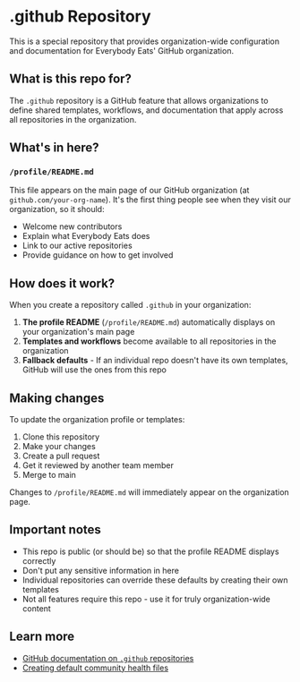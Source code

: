 # .github Repository

This is a special repository that provides organization-wide configuration and documentation for Everybody Eats' GitHub organization.

## What is this repo for?

The `.github` repository is a GitHub feature that allows organizations to define shared templates, workflows, and documentation that apply across all repositories in the organization.

## What's in here?

### `/profile/README.md`
This file appears on the main page of our GitHub organization (at `github.com/your-org-name`). It's the first thing people see when they visit our organization, so it should:
- Welcome new contributors
- Explain what Everybody Eats does
- Link to our active repositories
- Provide guidance on how to get involved

## How does it work?

When you create a repository called `.github` in your organization:

1. **The profile README** (`/profile/README.md`) automatically displays on your organization's main page
2. **Templates and workflows** become available to all repositories in the organization
3. **Fallback defaults** - If an individual repo doesn't have its own templates, GitHub will use the ones from this repo

## Making changes

To update the organization profile or templates:

1. Clone this repository
2. Make your changes
3. Create a pull request
4. Get it reviewed by another team member
5. Merge to main

Changes to `/profile/README.md` will immediately appear on the organization page.

## Important notes

- This repo is public (or should be) so that the profile README displays correctly
- Don't put any sensitive information in here
- Individual repositories can override these defaults by creating their own templates
- Not all features require this repo - use it for truly organization-wide content

## Learn more

- [GitHub documentation on `.github` repositories](https://docs.github.com/en/organizations/collaborating-with-groups-in-organizations/customizing-your-organizations-profile)
- [Creating default community health files](https://docs.github.com/en/communities/setting-up-your-project-for-healthy-contributions/creating-a-default-community-health-file)
